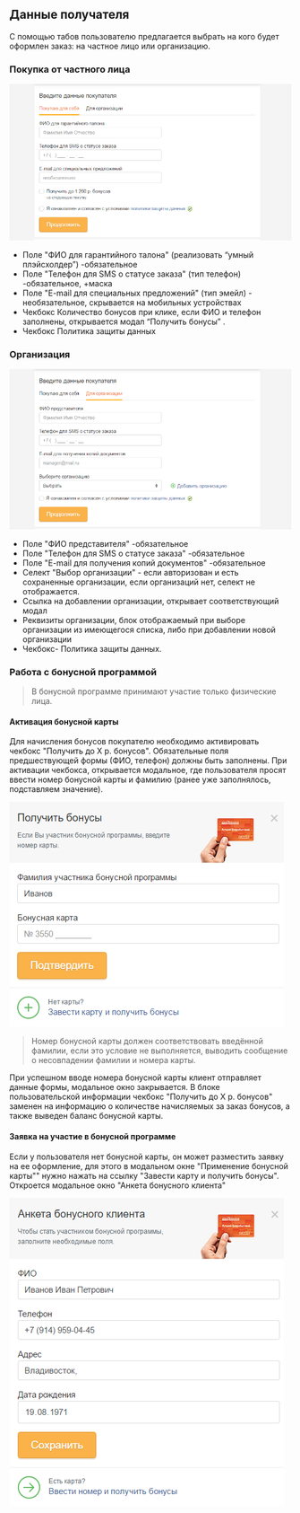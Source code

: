 ## Данные получателя

С помощью табов пользователю предлагается выбрать на кого будет оформлен заказ: на частное лицо или организацию.

### Покупка от частного лица

![Обычное состояние](../../__source/cart___user-info.png)

* Поле "ФИО для гарантийного талона" (реализовать “умный плэйсхолдер”) -обязательное
* Поле "Телефон для SMS о статусе заказа" (тип телефон) -обязательное, +маска
* Поле "E-mail для специальных предложений" (тип эмейл) - необязательное, скрывается на мобильных устройствах
* Чекбокс Количество бонусов при клике, если ФИО и телефон заполнены, открывается модал “Получить бонусы” .
* Чекбокс Политика защиты данных

### Организация

![Обычное состояние](../../__source/cart___user-info__company.png)

* Поле "ФИО представителя" -обязательное
* Поле "Телефон для SMS о статусе заказа" -обязательное
* Поле "E-mail для получения копий документов" -обязательное
* Селект "Выбор организации" - если авторизован и есть сохраненные организации, если организаций нет, селект не отображается.
* Ссылка на добавлении организации, открывает соответствующий модал
* Реквизиты организации, блок отображаемый при выборе организации из имеющегося списка, либо при добавлении новой организации
* Чекбокс- Политика защиты данных.

### Работа с бонусной программой

> В бонусной программе принимают участие только физические лица.

#### Активация бонусной карты

Для начисления бонусов покупателю необходимо активировать чекбокс "Получить до Х р. бонусов". Обязательные поля предшествующей формы (ФИО, телефон) должны быть заполнены. При активации чекбокса, открывается модальное, где пользователя просят ввести номер бонусной карты и фамилию (ранее уже заполнялось, подставляем значение).

![Обычное состояние](../../__source/cart___bonus__modal__card.png)

> Номер бонусной карты должен соответствовать введённой фамилии, если это условие не выполняется, выводить сообщение о несовпадении фамилии и номера карты. 

При успешном вводе номера бонусной карты клиент отправляет данные формы, модальное окно закрывается. В блоке пользовательской информации чекбокс "Получить до Х р. бонусов" заменен на информацию о количестве начисляемых за заказ бонусов, а также выведен баланс бонусной карты.


#### Заявка на участие в бонусной программе

Если у пользователя нет бонусной карты, он может разместить заявку на ее оформление, для этого в модальном окне "Применение бонусной карты"" нужно нажать на ссылку "Завести карту и получить бонусы". Откроется модальное окно "Анкета бонусного клиента"

![Обычное состояние](../../__source/cart___bonus__modal__new-card.png)


